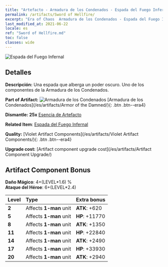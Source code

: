 ```yaml
---
title: "Artefacto - Armadura de los Condenados - Espada del Fuego Infernal"
permalink: /artifacts/Sword of Hellfire/
excerpt: "Era of Chaos  Armadura de los Condenados - Espada del Fuego Infernal. Una espada que alberga un poder oscuro. Uno de los componentes de la Armadura de los Condenados."
last_modified_at: 2021-06-22
locale: es
ref: "Sword of Hellfire.md"
toc: false
classes: wide
---
```


 ![Espada del Fuego Infernal](/images/t/artifact_40301.png)



## Detalles

 **Descripción:** Una espada que alberga un poder oscuro. Uno de los componentes de la Armadura de los Condenados.

 **Part of Artifact:** ![Armadura de los Condenados](/images/t/icon_artifact_30.png) [Armadura de los Condenados](/es/artifacts/Armor of the Damned/){: .btn .btn--era4}

 **Dismantle: 25x** [Esencia de Artefacto](/ItemsES/con_905/)

 **Related Item**: [Espada del Fuego Infernal](/ItemsES/art_121/)

 **Quality:** [Violet Artifact Components](/es/artifacts/Violet Artifact Components/){: .btn .btn--era4}

 **Upgrade cost:** [Artifact component upgrade cost](/es/artifacts/Artifact Component Upgrade/)

## Artifact Component Bonus

  **Daño Mágico**: 4+(LEVEL\*1.6) %<br/>**Ataque del Héroe**: 6+(LEVEL\*2.4)

  |  Level  | Type |    Extra bonus  | 
  |:--------|:-----|:----------------| 
  | **2** | Affects **1-man** unit | **ATK**: +620 | 
  | **5** | Affects **1-man** unit | **HP**: +11770 | 
  | **8** | Affects **1-man** unit | **ATK**: +1350 | 
  | **11** | Affects **1-man** unit | **HP**: +22840 | 
  | **14** | Affects **1-man** unit | **ATK**: +2490 | 
  | **17** | Affects **1-man** unit | **HP**: +33930 | 
  | **20** | Affects **1-man** unit | **ATK**: +2940 | 
